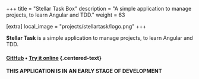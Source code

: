+++
title = "Stellar Task Box"
description = "A simple application to manage projects, to learn Angular and TDD."
weight = 63

[extra]
local_image = "projects/stellartask/logo.png"
+++

**Stellar Task** is a simple application to manage projects, to learn Angular and TDD.

#### [GitHub](https://github.com/darellanodev/stellar-task) • [Try it online](https://darellanodev.github.io/stellar-task/) {.centered-text}

**THIS APPLICATION IS IN AN EARLY STAGE OF DEVELOPMENT**

